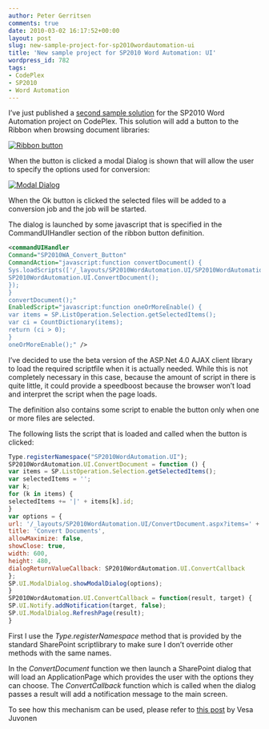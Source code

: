 ```yaml
---
author: Peter Gerritsen
comments: true
date: 2010-03-02 16:17:52+00:00
layout: post
slug: new-sample-project-for-sp2010wordautomation-ui
title: 'New sample project for SP2010 Word Automation: UI'
wordpress_id: 782
tags:
- CodePlex
- SP2010
- Word Automation
---
```


I’ve just published a [second sample solution](http://sp2010wordautomation.codeplex.com/releases/view/41267) for the SP2010 Word Automation project on CodePlex. This solution will add a button to the Ribbon when browsing document libraries:

[![Ribbon button](http://blog.petergerritsen.nl/wp-content/uploads/image_thumb10.png)](http://blog.petergerritsen.nl/wp-content/uploads/image9.png)

When the button is clicked a modal Dialog is shown that will allow the user to specify the options used for conversion:

[![Modal Dialog](http://blog.petergerritsen.nl/wp-content/uploads/image_thumb11.png)](http://blog.petergerritsen.nl/wp-content/uploads/image10.png)

When the Ok button is clicked the selected files will be added to a conversion job and the job will be started.

The dialog is launched by some javascript that is specified in the CommandUIHandler section of the ribbon button definition.

```xml
<commandUIHandler
Command="SP2010WA_Convert_Button"
CommandAction="javascript:function convertDocument() {
Sys.loadScripts(['/_layouts/SP2010WordAutomation.UI/SP2010WordAutomation.UI.js'], function() {
SP2010WordAutomation.UI.ConvertDocument();
});
}
convertDocument();"
EnabledScript="javascript:function oneOrMoreEnable() {
var items = SP.ListOperation.Selection.getSelectedItems();
var ci = CountDictionary(items);
return (ci > 0);
}
oneOrMoreEnable();" />
```

I’ve decided to use the beta version of the ASP.Net 4.0 AJAX client library to load the required scriptfile when it is actually needed. While this is not completely necessary in this case, because the amount of script in there is quite little, it could provide a speedboost because the browser won’t load and interpret the script when the page loads.

The definition also contains some script to enable the button only when one or more files are selected.

The following lists the script that is loaded and called when the button is clicked:

```javascript
Type.registerNamespace("SP2010WordAutomation.UI");
SP2010WordAutomation.UI.ConvertDocument = function () {
var items = SP.ListOperation.Selection.getSelectedItems();
var selectedItems = '';
var k;
for (k in items) {
selectedItems += '|' + items[k].id;
}
var options = {
url: '/_layouts/SP2010WordAutomation.UI/ConvertDocument.aspx?items=' + selectedItems + '&source;=' + SP.ListOperation.Selection.getSelectedList(),
title: 'Convert Documents',
allowMaximize: false,
showClose: true,
width: 600,
height: 480,
dialogReturnValueCallback: SP2010WordAutomation.UI.ConvertCallback
};
SP.UI.ModalDialog.showModalDialog(options);
}
SP2010WordAutomation.UI.ConvertCallback = function(result, target) {
SP.UI.Notify.addNotification(target, false);
SP.UI.ModalDialog.RefreshPage(result);
}
```

First I use the _Type.registerNamespace_ method that is provided by the standard SharePoint scriptlibrary to make sure I don’t override other methods with the same names.

In the _ConvertDocument_ function we then launch a SharePoint dialog that will load an ApplicationPage which provides the user with the options they can choose. The _ConvertCallback_ function which is called when the dialog passes a result will add a notification message to the main screen.

To see how this mechanism can be used, please refer to [this post](http://blogs.msdn.com/vesku/archive/2010/02/25/how-to-sharepoint-2010-js-client-object-model-and-ui-advancements.aspx) by Vesa Juvonen
